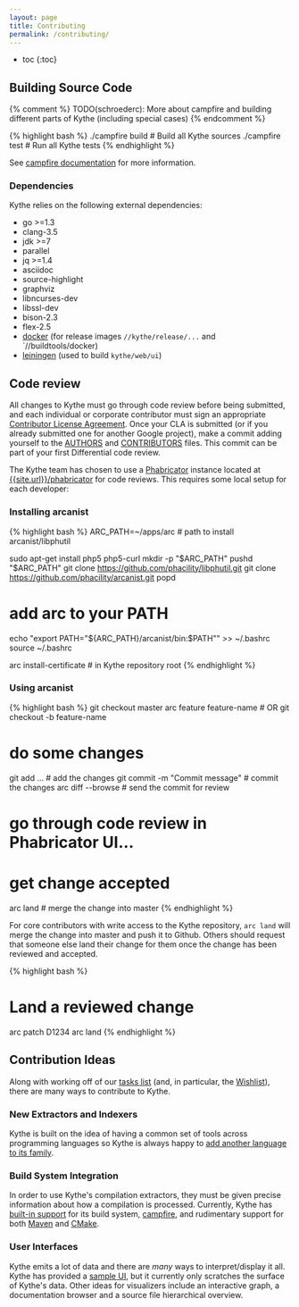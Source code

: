 ```yaml
---
layout: page
title: Contributing
permalink: /contributing/
---
```


* toc
{:toc}

## Building Source Code

{% comment %}
TODO(schroederc): More about campfire and building different parts of Kythe (including special cases)
{% endcomment %}

{% highlight bash %}
./campfire build # Build all Kythe sources
./campfire test  # Run all Kythe tests
{% endhighlight %}

See [campfire documentation]({{site.baseurl}}/docs/campfire.html) for more
information.

### Dependencies

Kythe relies on the following external dependencies:

* go >=1.3
* clang-3.5
* jdk >=7
* parallel
* jq >=1.4
* asciidoc
* source-highlight
* graphviz
* libncurses-dev
* libssl-dev
* bison-2.3
* flex-2.5
* [docker](https://www.docker.com/) (for release images `//kythe/release/...` and `//buildtools/docker)
* [leiningen](http://leiningen.org/) (used to build `kythe/web/ui`)

## Code review

All changes to Kythe must go through code review before being submitted, and
each individual or corporate contributor must sign an appropriate [Contributor
License Agreement](https://cla.developers.google.com/about).  Once your CLA is
submitted (or if you already submitted one for another Google project), make a
commit adding yourself to the
[AUTHORS]({{site.data.development.source_browser}}/AUTHORS) and
[CONTRIBUTORS]({{site.data.development.source_browser}}/CONTRIBUTORS)
files. This commit can be part of your first Differential code review.

The Kythe team has chosen to use a [Phabricator](http://phabricator.org/)
instance located at
[{{site.url}}/phabricator]({{site.data.development.phabricator}})
for code reviews.  This requires some local setup for each developer:

### Installing arcanist

{% highlight bash %}
ARC_PATH=~/apps/arc # path to install arcanist/libphutil

sudo apt-get install php5 php5-curl
mkdir -p "$ARC_PATH"
pushd "$ARC_PATH"
git clone https://github.com/phacility/libphutil.git
git clone https://github.com/phacility/arcanist.git
popd

# add arc to your PATH
echo "export PATH=\"${ARC_PATH}/arcanist/bin:\$PATH\"" >> ~/.bashrc
source ~/.bashrc

arc install-certificate # in Kythe repository root
{% endhighlight %}

### Using arcanist

{% highlight bash %}
git checkout master
arc feature feature-name # OR git checkout -b feature-name
# do some changes
git add ...                    # add the changes
git commit -m "Commit message" # commit the changes
arc diff --browse              # send the commit for review
# go through code review in Phabricator UI...
# get change accepted

arc land                       # merge the change into master
{% endhighlight %}

For core contributors with write access to the Kythe repository, `arc land` will
merge the change into master and push it to Github.  Others should request that
someone else land their change for them once the change has been reviewed and
accepted.

{% highlight bash %}
# Land a reviewed change
arc patch D1234
arc land
{% endhighlight %}

## Contribution Ideas

Along with working off of our [tasks
list]({{site.data.development.phabricator}}/maniphest) (and, in particular, the
[Wishlist]({{site.data.development.phabricator}}/maniphest/query/uFWarCNL9v7z/)),
there are many ways to contribute to Kythe.

### New Extractors and Indexers

Kythe is built on the idea of having a common set of tools across programming
languages so Kythe is always happy to
[add another language to its family]({{site.baseurl}}/docs/kythe-compatible-compilers.html).

### Build System Integration

In order to use Kythe's compilation extractors, they must be given precise
information about how a compilation is processed.  Currently, Kythe has
[built-in support]({{site.data.development.source_browser}}/kythe/extractors/campfire/extract.sh)
for its build system, [campfire]({{site.baseurl}}/docs/campfire.html), and
rudimentary support for both
[Maven]({{site.data.development.source_browser}}/kythe/release/maven_extractor.sh)
and [CMake]({{site.data.development.source_browser}}/kythe/extractors/cmake/).

### User Interfaces

Kythe emits a lot of data and there are *many* ways to interpret/display it all.
Kythe has provided a
[sample UI]({{site.baseuri}}/examples#visualizing-cross-references), but it
currently only scratches the surface of Kythe's data.  Other ideas for
visualizers include an interactive graph, a documentation browser and a source file
hierarchical overview.
